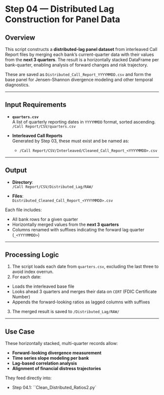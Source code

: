 # Step 04 — Distributed Lag Construction for Panel Data

## Overview

This script constructs a **distributed-lag panel dataset** from interleaved Call Report files by merging each bank’s current-quarter data with their values from the **next 3 quarters**. The result is a horizontally stacked DataFrame per bank-quarter, enabling analysis of forward changes and risk trajectory.

These are saved as `Distributed_Call_Report_YYYYMMDD.csv` and form the base panel for Jensen-Shannon divergence modeling and other temporal diagnostics.

---

## Input Requirements

- **`quarters.csv`**  
  A list of quarterly reporting dates in `YYYYMMDD` format, sorted ascending.
  `/Call Report/CSV/quarters.csv`
  
- **Interleaved Call Reports**  
Generated by Step 03, these must exist and be named as:
  - `/Call Report/CSV/Interleaved/Cleaned_Call_Report_<YYYYMMDD>.csv`

---

## Output

- **Directory**:  
`/Call Report/CSV/Distributed_Lag/RAW/`


- **Files**:  
`Distributed_Cleaned_Call_Report_<YYYYMMDD>.csv`


Each file includes:
- All bank rows for a given quarter
- Horizontally merged values from the **next 3 quarters**
- Columns renamed with suffixes indicating the forward lag quarter (`_<YYYYMMDD>`)

---

## Processing Logic

1. The script loads each date from `quarters.csv`, excluding the last three to avoid index overrun.
2. For each date:
 - Loads the interleaved base file
 - Looks ahead 3 quarters and merges their data on `CERT` (FDIC Certificate Number)
 - Appends the forward-looking ratios as lagged columns with suffixes
3. The merged result is saved to `/Distributed_Lag/RAW/`

---

## Use Case

These horizontally stacked, multi-quarter records allow:
- **Forward-looking divergence measurement**
- **Time series slope modeling per bank**
- **Lag-based correlation analysis**
- **Alignment of financial distress trajectories**

They feed directly into:
- Step 04.1: ``Clean_Distributed_Ratios2.py`


